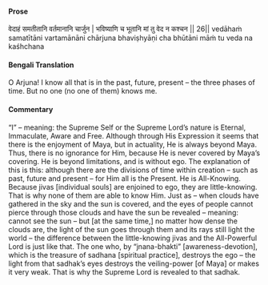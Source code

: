 #### Prose 

वेदाहं समतीतानि वर्तमानानि चार्जुन |
भविष्याणि च भूतानि मां तु वेद न कश्चन || 26||
vedāhaṁ samatītāni vartamānāni chārjuna
bhaviṣhyāṇi cha bhūtāni māṁ tu veda na kaśhchana

 #### Bengali Translation 

O Arjuna! I know all that is in the past, future, present – the three phases of time. But no one (no one of them) knows me.

 #### Commentary 

“I” – meaning: the Supreme Self or the Supreme Lord’s nature is Eternal, Immaculate, Aware and Free. Although through His Expression it seems that there is the enjoyment of Maya, but in actuality, He is always beyond Maya. Thus, there is no ignorance for Him, because He is never covered by Maya’s covering. He is beyond limitations, and is without ego. The explanation of this is this: although there are the divisions of time within creation – such as past, future and present – for Him all is the Present. He is All-Knowing. Because jivas [individual souls] are enjoined to ego, they are little-knowing. That is why none of them are able to know Him. Just as – when clouds have gathered in the sky and the sun is covered, and the eyes of people cannot pierce through those clouds and have the sun be revealed – meaning: cannot see the sun – but [at the same time,] no matter how dense the clouds are, the light of the sun goes through them and its rays still light the world – the difference between the little-knowing jivas and the All-Powerful Lord is just like that. The one who, by “jnana-bhakti” [awareness-devotion], which is the treasure of sadhana [spiritual practice], destroys the ego – the light from that sadhak’s eyes destroys the veiling-power [of Maya] or makes it very weak. That is why the Supreme Lord is revealed to that sadhak.